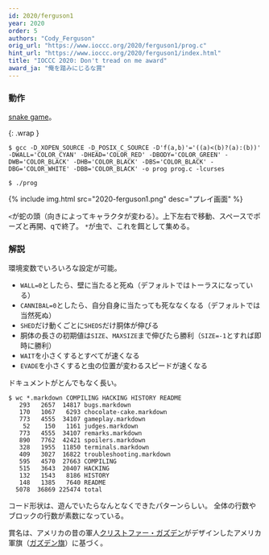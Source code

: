 ```yaml
---
id: 2020/ferguson1
year: 2020
order: 5
authors: "Cody_Ferguson"
orig_url: "https://www.ioccc.org/2020/ferguson1/prog.c"
hint_url: "https://www.ioccc.org/2020/ferguson1/index.html"
title: "IOCCC 2020: Don't tread on me award"
award_ja: "俺を踏みにじるな賞"
---
```


### 動作

[snake game](https://ja.wikipedia.org/wiki/%E3%83%98%E3%83%93%E3%82%B2%E3%83%BC%E3%83%A0)。

{: .wrap }
```
$ gcc -D_XOPEN_SOURCE -D_POSIX_C_SOURCE -D'f(a,b)'='((a)<(b)?(a):(b))' -DWALL='COLOR_CYAN' -DHEAD='COLOR_RED' -DBODY='COLOR_GREEN' -DWB='COLOR_BLACK' -DHB='COLOR_BLACK' -DBS='COLOR_BLACK' -DBG='COLOR_WHITE' -DBB='COLOR_BLACK' -o prog prog.c -lcurses

$ ./prog
```

{% include img.html src="2020-ferguson1.png" desc="プレイ画面" %}

`<`が蛇の頭（向きによってキャラクタが変わる）。上下左右で移動、スペースでポーズと再開、<kbd>q</kbd>で終了。
`*`が虫で、これを餌として集める。

### 解説

環境変数でいろいろな設定が可能。

* `WALL=0`としたら、壁に当たると死ぬ（デフォルトではトーラスになっている）
* `CANNIBAL=0`としたら、自分自身に当たっても死ななくなる（デフォルトでは当然死ぬ）
* `SHED`だけ動くごとに`SHEDS`だけ胴体が伸びる
* 胴体の長さの初期値は`SIZE`、`MAXSIZE`まで伸びたら勝利（`SIZE=-1`とすれば即時に勝利）
* `WAIT`を小さくするとすべてが速くなる
* `EVADE`を小さくすると虫の位置が変わるスピードが速くなる

ドキュメントがとんでもなく長い。

```
$ wc *.markdown COMPILING HACKING HISTORY README
   293   2657  14817 bugs.markdown
   170   1067   6293 chocolate-cake.markdown
   773   4555  34107 gameplay.markdown
    52    150   1161 judges.markdown
   773   4555  34107 remarks.markdown
   890   7762  42421 spoilers.markdown
   328   1955  11850 terminals.markdown
   409   3027  16822 troubleshooting.markdown
   595   4570  27663 COMPILING
   515   3643  20407 HACKING
   132   1543   8186 HISTORY
   148   1385   7640 README
  5078  36869 225474 total
```

コード形状は、遊んでいたらなんとなくできたパターンらしい。
全体の行数やブロックの行数が素数になっている。

賞名は、アメリカの昔の軍人[クリストファー・ガズデン](https://ja.wikipedia.org/wiki/%E3%82%AF%E3%83%AA%E3%82%B9%E3%83%88%E3%83%95%E3%82%A1%E3%83%BC%E3%83%BB%E3%82%AC%E3%82%BA%E3%83%87%E3%83%B3)がデザインしたアメリカ軍旗（[ガズデン旗](https://ja.wikipedia.org/wiki/%E3%83%95%E3%82%A1%E3%82%A4%E3%83%AB:Naval_jack_of_the_United_States_%281975%E2%80%931976%29.png)）に基づく。
